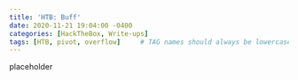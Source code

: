 ```yaml
---
title: 'HTB: Buff'
date: 2020-11-21 19:04:00 -0400
categories: [HackTheBox, Write-ups]
tags: [HTB, pivot, overflow]     # TAG names should always be lowercase
---
```


placeholder
